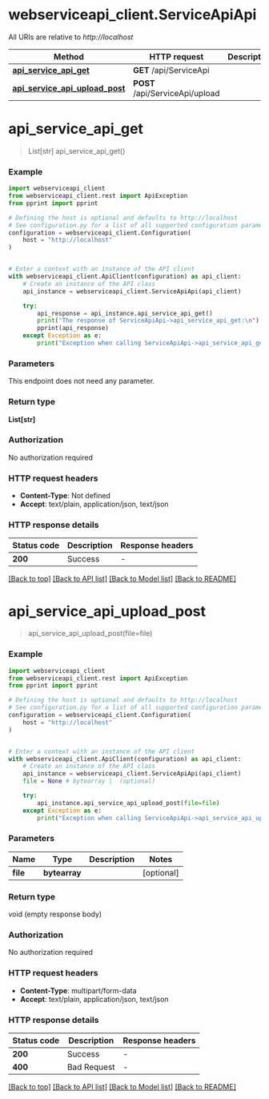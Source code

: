 # webserviceapi_client.ServiceApiApi

All URIs are relative to *http://localhost*

Method | HTTP request | Description
------------- | ------------- | -------------
[**api_service_api_get**](ServiceApiApi.md#api_service_api_get) | **GET** /api/ServiceApi | 
[**api_service_api_upload_post**](ServiceApiApi.md#api_service_api_upload_post) | **POST** /api/ServiceApi/upload | 


# **api_service_api_get**
> List[str] api_service_api_get()



### Example


```python
import webserviceapi_client
from webserviceapi_client.rest import ApiException
from pprint import pprint

# Defining the host is optional and defaults to http://localhost
# See configuration.py for a list of all supported configuration parameters.
configuration = webserviceapi_client.Configuration(
    host = "http://localhost"
)


# Enter a context with an instance of the API client
with webserviceapi_client.ApiClient(configuration) as api_client:
    # Create an instance of the API class
    api_instance = webserviceapi_client.ServiceApiApi(api_client)

    try:
        api_response = api_instance.api_service_api_get()
        print("The response of ServiceApiApi->api_service_api_get:\n")
        pprint(api_response)
    except Exception as e:
        print("Exception when calling ServiceApiApi->api_service_api_get: %s\n" % e)
```



### Parameters

This endpoint does not need any parameter.

### Return type

**List[str]**

### Authorization

No authorization required

### HTTP request headers

 - **Content-Type**: Not defined
 - **Accept**: text/plain, application/json, text/json

### HTTP response details

| Status code | Description | Response headers |
|-------------|-------------|------------------|
**200** | Success |  -  |

[[Back to top]](#) [[Back to API list]](../README.md#documentation-for-api-endpoints) [[Back to Model list]](../README.md#documentation-for-models) [[Back to README]](../README.md)

# **api_service_api_upload_post**
> api_service_api_upload_post(file=file)



### Example


```python
import webserviceapi_client
from webserviceapi_client.rest import ApiException
from pprint import pprint

# Defining the host is optional and defaults to http://localhost
# See configuration.py for a list of all supported configuration parameters.
configuration = webserviceapi_client.Configuration(
    host = "http://localhost"
)


# Enter a context with an instance of the API client
with webserviceapi_client.ApiClient(configuration) as api_client:
    # Create an instance of the API class
    api_instance = webserviceapi_client.ServiceApiApi(api_client)
    file = None # bytearray |  (optional)

    try:
        api_instance.api_service_api_upload_post(file=file)
    except Exception as e:
        print("Exception when calling ServiceApiApi->api_service_api_upload_post: %s\n" % e)
```



### Parameters


Name | Type | Description  | Notes
------------- | ------------- | ------------- | -------------
 **file** | **bytearray**|  | [optional] 

### Return type

void (empty response body)

### Authorization

No authorization required

### HTTP request headers

 - **Content-Type**: multipart/form-data
 - **Accept**: text/plain, application/json, text/json

### HTTP response details

| Status code | Description | Response headers |
|-------------|-------------|------------------|
**200** | Success |  -  |
**400** | Bad Request |  -  |

[[Back to top]](#) [[Back to API list]](../README.md#documentation-for-api-endpoints) [[Back to Model list]](../README.md#documentation-for-models) [[Back to README]](../README.md)


